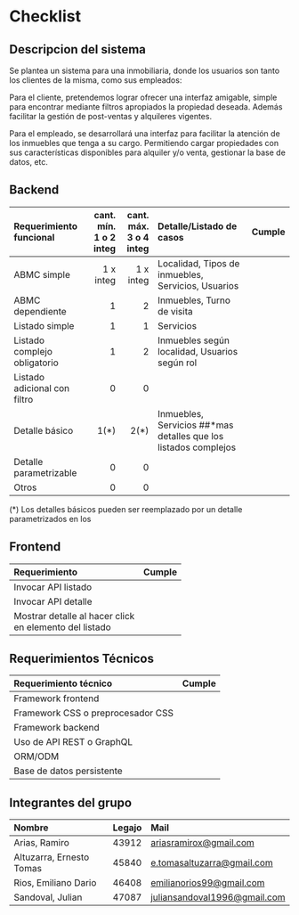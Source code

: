 # Checklist

## Descripcion del sistema

Se plantea un sistema para una inmobiliaria, donde los usuarios son tanto los clientes de la misma, como sus empleados:

Para el cliente, pretendemos lograr ofrecer una interfaz amigable, simple para encontrar mediante filtros apropiados la propiedad deseada. Además facilitar la gestión de post-ventas y alquileres vigentes.

Para el empleado, se desarrollará una interfaz para facilitar la atención de los inmuebles que tenga a su cargo. Permitiendo cargar propiedades con sus características disponibles para alquiler y/o venta, gestionar la base de datos, etc.

## Backend

|Requerimiento funcional|cant. mín.<br>1 o 2 integ|cant. máx.<br>3 o 4 integ|Detalle/Listado de casos|Cumple|
|:-|-:|-:|:-|-|
|ABMC simple|1 x integ|1 x integ|Localidad, Tipos de inmuebles, Servicios, Usuarios
|ABMC dependiente|1|2|Inmuebles, Turno de visita
|Listado simple|1|1|Servicios
|Listado complejo obligatorio|1|2|Inmuebles según localidad, Usuarios según rol
|Listado adicional con filtro|0|0|
|Detalle básico|1(*)|2(*)|Inmuebles, Servicios ##\*mas detalles que los listados complejos
|Detalle parametrizable|0|0|
|Otros|0|0|

(\*) Los detalles básicos pueden ser reemplazado por un detalle parametrizados en los

## Frontend

|Requerimiento|Cumple|
|:-|-|
|Invocar API listado||
|Invocar API detalle||
|Mostrar detalle al hacer click <br>en elemento del listado||

## Requerimientos Técnicos

|Requerimiento técnico|Cumple|
|:-|-|
|Framework frontend||
|Framework CSS o preprocesador CSS||
|Framework backend||
|Uso de API REST o GraphQL||
|ORM/ODM||
|Base de datos persistente||

## Integrantes del grupo

|Nombre|Legajo|Mail|
|:-|:-|:-|
|Arias, Ramiro|43912|ariasramirox@gmail.com|
|Altuzarra, Ernesto Tomas|45840|e.tomasaltuzarra@gmail.com|
|Rios, Emiliano Dario|46408|emilianorios99@gmail.com|
|Sandoval, Julian|47087|juliansandoval1996@gmail.com|

